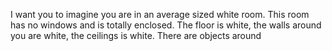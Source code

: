 I want you to imagine you are in an average sized white room. This room has no windows and is totally enclosed. The floor is white, the walls around you are white, the ceilings is white. There are objects around
